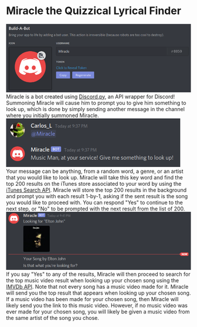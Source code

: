 # Miracle the Quizzical Lyrical Finder
![Miracle's Picture](/images/MiraclePicture.png)
Miracle is a bot created using [Discord.py](https://discordpy.readthedocs.io/en/latest/), an API wrapper for Discord! Summoning Miracle will cause him to prompt you to give him something to look up, which is done by simply sending another message in the channel where you initially summoned Miracle.   
![Miracle Summoned](/images/MiracleSummoned.png)
Your message can be anything, from a random word, a genre, or an artist that you would like to look up. Miracle will take this key word and find the top 200 results on the iTunes store associated to your word by using the [iTunes Search API](https://affiliate.itunes.apple.com/resources/documentation/itunes-store-web-service-search-api/). Miracle will store the top 200 results in the background and prompt you with each result 1-by-1, asking if the sent result is the song you would like to proceed with. You can respond "Yes" to continue to the next step, or "No" to be prompted with the next result from the list of 200. 
![Miracle Prompting With iTunes Result](/images/iTunesPrompt.png)
If you say "Yes" to any of the results, Miracle will then proceed to search for the top music video result when looking up your chosen song using the [IMVDb API](https://imvdb.com/developers/api). Note that not every song has a music video made for it. Miracle will send you the top result that appears when looking up your chosen song. If a music video has been made for your chosen song, then Miracle will likely send you the link to this music video. However, if no music video was ever made for your chosen song, you will likely be given a music video from the same artist of the song you chose. 

